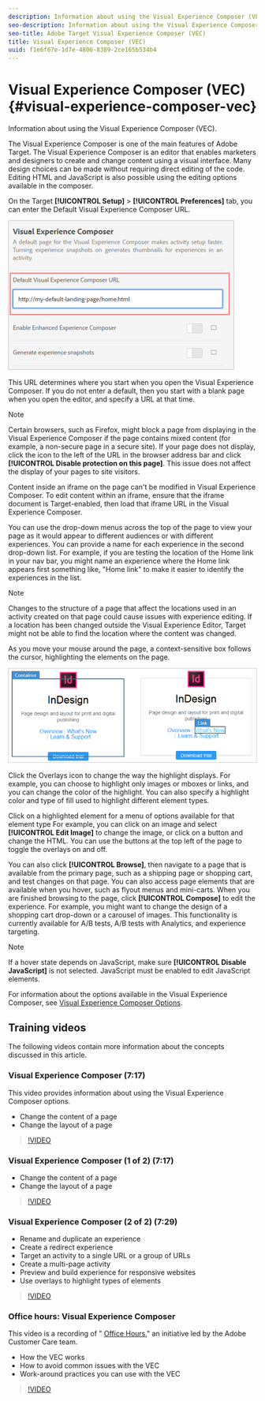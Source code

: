 ```yaml
---
description: Information about using the Visual Experience Composer (VEC).
seo-description: Information about using the Visual Experience Composer (VEC) in Adobe Target.
seo-title: Adobe Target Visual Experience Composer (VEC)
title: Visual Experience Composer (VEC)
uuid: f1e6f67e-1d7e-4806-8389-2ce165b534b4
---
```


# Visual Experience Composer (VEC){#visual-experience-composer-vec}

Information about using the Visual Experience Composer (VEC).

The Visual Experience Composer is one of the main features of Adobe Target. The Visual Experience Composer is an editor that enables marketers and designers to create and change content using a visual interface. Many design choices can be made without requiring direct editing of the code. Editing HTML and JavaScript is also possible using the editing options available in the composer.

On the Target **[!UICONTROL Setup]** > **[!UICONTROL Preferences]** tab, you can enter the Default Visual Experience Composer URL.

![](assets/pref-default-url.png)

This URL determines where you start when you open the Visual Experience Composer. If you do not enter a default, then you start with a blank page when you open the editor, and specify a URL at that time.

>[!NOTE]
>
>Certain browsers, such as Firefox, might block a page from displaying in the Visual Experience Composer if the page contains mixed content (for example, a non-secure page in a secure site). If your page does not display, click the icon to the left of the URL in the browser address bar and click **[!UICONTROL Disable protection on this page]**. This issue does not affect the display of your pages to site visitors.

Content inside an iframe on the page can't be modified in Visual Experience Composer. To edit content within an iframe, ensure that the iframe document is Target-enabled, then load that iframe URL in the Visual Experience Composer.

You can use the drop-down menus across the top of the page to view your page as it would appear to different audiences or with different experiences. You can provide a name for each experience in the second drop-down list. For example, if you are testing the location of the Home link in your nav bar, you might name an experience where the Home link appears first something like, "Home link" to make it easier to identify the experiences in the list.

>[!NOTE]
>
>Changes to the structure of a page that affect the locations used in an activity created on that page could cause issues with experience editing. If a location has been changed outside the Visual Experience Editor, Target might not be able to find the location where the content was changed.

As you move your mouse around the page, a context-sensitive box follows the cursor, highlighting the elements on the page.

![](assets/vec_highlight.png)

Click the Overlays icon to change the way the highlight displays. For example, you can choose to highlight only images or mboxes or links, and you can change the color of the highlight. You can also specify a highlight color and type of fill used to highlight different element types.

Click on a highlighted element for a menu of options available for that element type For example, you can click on an image and select **[!UICONTROL Edit Image]** to change the image, or click on a button and change the HTML. You can use the buttons at the top left of the page to toggle the overlays on and off.

You can also click **[!UICONTROL Browse]**, then navigate to a page that is available from the primary page, such as a shipping page or shopping cart, and test changes on that page. You can also access page elements that are available when you hover, such as flyout menus and mini-carts. When you are finished browsing to the page, click **[!UICONTROL Compose]** to edit the experience. For example, you might want to change the design of a shopping cart drop-down or a carousel of images. This functionality is currently available for A/B tests, A/B tests with Analytics, and experience targeting.

>[!NOTE]
>
>If a hover state depends on JavaScript, make sure **[!UICONTROL Disable JavaScript]** is not selected. JavaScript must be enabled to edit JavaScript elements.

For information about the options available in the Visual Experience Composer, see [Visual Experience Composer Options](../../c-experiences/c-visual-experience-composer/viztarget-options.md#reference_3BD1BEEAFA584A749ED2D08F14732E81). 

## Training videos

The following videos contain more information about the concepts discussed in this article.

### Visual Experience Composer (7:17)

This video provides information about using the Visual Experience Composer options.

* Change the content of a page 
* Change the layout of a page

>[!VIDEO](https://www.youtube.com/watch?v=2KUDgu6Mscg)

### Visual Experience Composer (1 of 2) (7:17)

* Change the content of a page 
* Change the layout of a page

>[!VIDEO](https://www.youtube.com/watch?v=2KUDgu6Mscg)

### Visual Experience Composer (2 of 2) (7:29)

* Rename and duplicate an experience 
* Create a redirect experience 
* Target an activity to a single URL or a group of URLs 
* Create a multi-page activity 
* Preview and build experience for responsive websites 
* Use overlays to highlight types of elements

>[!VIDEO](https://www.youtube.com/watch?v=qwUKEp8en_k)

### Office hours: Visual Experience Composer

This video is a recording of " [Office Hours](../../cmp-resources-and-contact-information.md#concept_58EA30379D3B48C4848BA2A8C464A5B7)," an initiative led by the Adobe Customer Care team.

* How the VEC works 
* How to avoid common issues with the VEC 
* Work-around practices you can use with the VEC

>[!VIDEO](https://video.tv.adobe.com/v/20784/)